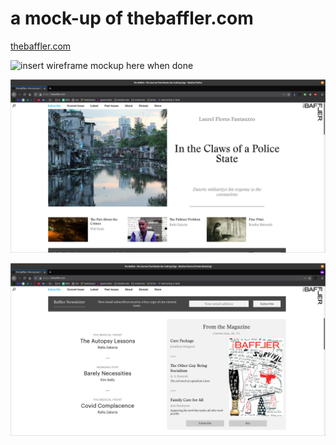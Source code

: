 # a mock-up of thebaffler.com

[thebaffler.com](https://thebaffler.com)

![insert wireframe mockup here when done](#)

![baffler screenshot](assets/images/baffler-ss-1.png)

![baffler screenshot](assets/images/baffler-ss-2.png)
